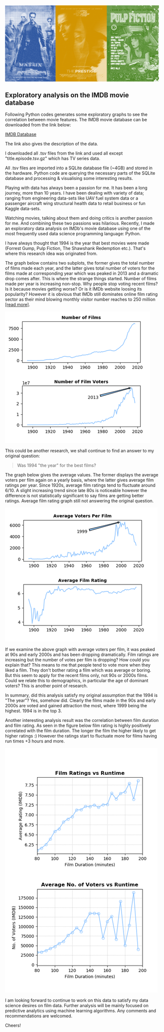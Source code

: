 ![plot0](https://github.com/omerfarukeker/imdb_work/blob/master/header%20for%20linkedin2.png)
## Exploratory analysis on the IMDB movie database

Following Python codes generates some exploratory graphs to see the correlation between movie features. The IMDB movie database can be downloaded from the link below:

[IMDB Database](https://www.imdb.com/interfaces/)

The link also gives the description of the data.

I downloaded all .tsv files from the link and used all except "title.episode.tsv.gz" which has TV series data.

All .tsv files are imported into a SQLite database file (~4GB) and stored in the hardware. Python code are querying the necessary parts of the SQLite database and processing & visualising some interesting results.

Playing with data has always been a passion for me. It has been a long journey, more than 10 years. I have been dealing with variety of data; ranging from engineering data-sets like UAV fuel system data or a passenger aircraft wing structural health data to retail business or fun Kaggle data-sets.

Watching movies, talking about them and doing critics is another passion for me. And combining these two passions was hilarious. Recently, I made an exploratory data analysis on IMDb's movie database using one of the most frequently used data science programming language: Python.

I have always thought that 1994 is the year that best movies were made (Forrest Gump, Pulp Fiction, The Shawshank Redemption etc.). That's where this research idea was originated from.

The graph below contains two subplots, the former gives the total number of films made each year, and the latter gives total number of voters for the films made at corresponding year which was peaked in 2013 and a dramatic drop comes after. This is where the strange things started. Number of films made per year is increasing non-stop. Why people stop voting recent films? Is it because movies getting worse? Or is it IMDb website loosing its popularity? However it is obvious that IMDb still dominates online film rating sector as their mind blowing monthly visitor number reaches to 250 million [[read more]](https://www.businesswire.com/news/home/20180222005150/en/IMDb-Launches-First-Ever-Skill-Amazon-Alexa). 

![plot1](https://github.com/omerfarukeker/imdb_work/blob/master/number%20of%20films%20and%20number%20of%20film%20voters.png)

This could be another research, we shall continue to find an answer to my original question:

> Was 1994 "the year" for the best films? 

The graph below gives the average values. The former displays the average voters per film again on a yearly basis, where the latter gives average film ratings per year. Since 1920s, average film ratings tend to fluctuate around 6/10. A slight increasing trend since late 80s is noticeable however the difference is not statistically significant to say films are getting better ratings. Average film rating graph still not answering the original question. 

![plot2](https://github.com/omerfarukeker/imdb_work/blob/master/average%20voters%20vs%20average%20film%20rating.png)

If we examine the above graph with average voters per film, it was peaked at 90s and early 2000s and has been dropping dramatically. Film ratings are increasing but the number of votes per film is dropping? How could you explain that? This means to me that people tend to vote more when they liked a film. They don't bother rating a film which was average or boring. But this seem to apply for the recent films only, not 90s or 2000s films. Could we relate this to demographics, in particular the age of dominant voters? This is another point of research.

In summary, did this analysis satisfy my original assumption that the 1994 is "The year"? Yes, somehow did. Clearly the films made in the 90s and early 2000s are voted and gained attraction the most, where 1999 being the highest. 1994 is in the top 3.

Another interesting analysis result was the correlation between film duration and film rating. As seen in the figure below film rating is highly positively correlated with the film duration. The longer the film the higher likely to get higher ratings :) However the ratings start to fluctuate more for films having run times +3 hours and more.

![plot3](https://github.com/omerfarukeker/imdb_work/blob/master/Film%20Runtime%20Stats%202.png)

I am looking forward to continue to work on this data to satisfy my data science desires on film data. Further analysis will be mainly focused on predictive analytics using machine learning algorithms. Any comments and recommendations are welcomed.

Cheers!
